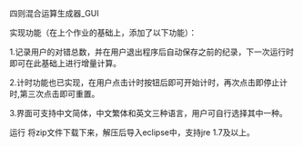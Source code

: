 四则混合运算生成器_GUI

实现功能（在上个作业的基础上，添加了以下功能）：

1.记录用户的对错总数，并在用户退出程序后自动保存之前的纪录，下一次运行时即可在此基础上进行增量计算。

2.计时功能也已实现，在用户点击计时按钮后即可开始计时，再次点击即停止计时,第三次点击即可重置。

3.界面可支持中文简体，中文繁体和英文三种语言，用户可自行选择其中一种。

运行
将zip文件下载下来，解压后导入eclipse中，支持jre 1.7及以上。


